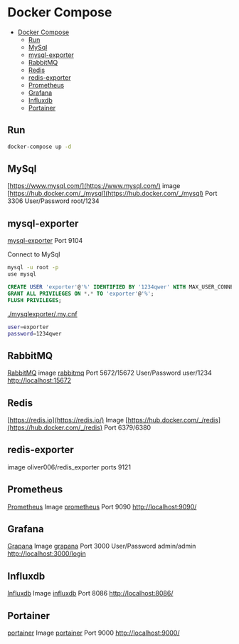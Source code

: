 # Docker Compose

- [Docker Compose](#docker-compose)
  - [Run](#run)
  - [MySql](#mysql)
  - [mysql-exporter](#mysql-exporter)
  - [RabbitMQ](#rabbitmq)
  - [Redis](#redis)
  - [redis-exporter](#redis-exporter)
  - [Prometheus](#prometheus)
  - [Grafana](#grafana)
  - [Influxdb](#influxdb)
  - [Portainer](#portainer)

## Run

```bash
docker-compose up -d
```

## MySql

[https://www.mysql.com/](https://www.mysql.com/)
image [https://hub.docker.com/_/mysql](https://hub.docker.com/_/mysql)
Port 3306
User/Password root/1234

## mysql-exporter

[mysql-exporter](https://github.com/prometheus/mysqld_exporter)
Port 9104

Connect to MySql

```bash
mysql -u root -p
use mysql
```

```sql
CREATE USER 'exporter'@'%' IDENTIFIED BY '1234qwer' WITH MAX_USER_CONNECTIONS 3;
GRANT ALL PRIVILEGES ON *.* TO 'exporter'@'%';
FLUSH PRIVILEGES;
```

[./mysqlexporter/.my.cnf](./mysqlexporter/.my.cnf)

```bash
user=exporter
password=1234qwer
```

## RabbitMQ

[RabbitMQ](https://www.rabbitmq.com/)
image [rabbitmq](https://hub.docker.com/rabbitmq)
Port 5672/15672
User/Password user/1234
[http://localhost:15672](http://localhost:15672)

## Redis

[https://redis.io](https://redis.io/)
Image [https://hub.docker.com/_/redis](https://hub.docker.com/_/redis)
Port 6379/6380

## redis-exporter

image oliver006/redis_exporter
ports 9121

## Prometheus

[Prometheus](https://prometheus.io/)
Image [prometheus](https://hub.docker.com/r/prom/prometheus)
Port 9090
[http://localhost:9090/](http://localhost:9090/)

## Grafana

[Grapana](https://grafana.com/)
Image [grapana](https://hub.docker.com/r/grafana/grafana)
Port 3000
User/Password admin/admin
[http://localhost:3000/login](http://localhost:3000/login)

## Influxdb

[Influxdb](https://www.influxdata.com/)
Image [influxdb](https://hub.docker.com/_/influxdb)
Port 8086
[http://localhost:8086/](http://localhost:8086/)

## Portainer

[portainer](https://www.portainer.io/)
Image [portainer](https://hub.docker.com/r/portainer/portainer)
Port 9000
[http://localhost:9000/](http://localhost:9000/)
